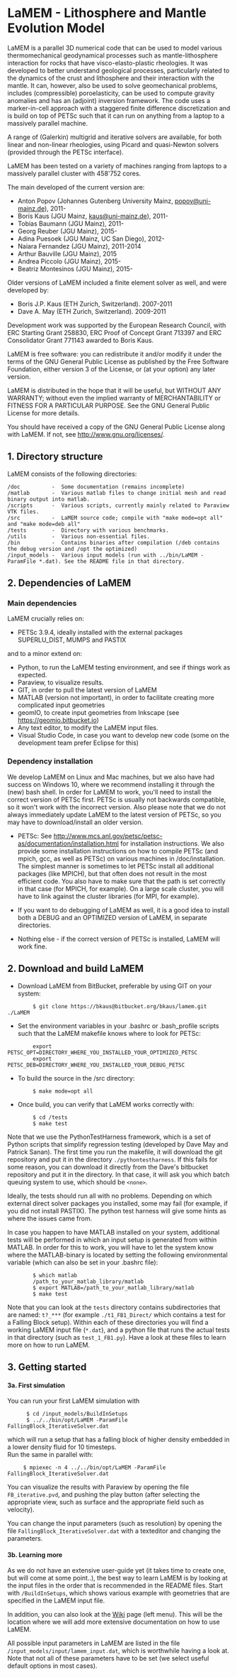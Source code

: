 # LaMEM - Lithosphere and Mantle Evolution Model

LaMEM is a parallel 3D numerical code that can be used to model various thermomechanical 
geodynamical processes such as mantle-lithosphere interaction for rocks 
that have visco-elasto-plastic rheologies. It was developed to better understand geological 
processes, particularly related to the dynamics of the crust and  lithosphere and their 
interaction with the mantle. It can, however, also be used to solve geomechanical problems, includes (compressible) poroelasticity, can be used to compute gravity anomalies and has an (adjoint) inversion framework. The code uses a marker-in-cell approach with a staggered finite difference discretization and is build on top of PETSc such that it can run on anything from a laptop to a massively parallel machine. 

A range of (Galerkin) multigrid and iterative solvers are 
available, for both linear and non-linear rheologies, using Picard and 
quasi-Newton solvers (provided through the PETSc interface).

LaMEM has been tested on a variety of machines ranging from laptops to a massively parallel cluster with 458'752 cores.

The main developed of the current version are:

* Anton Popov       (Johannes Gutenberg University Mainz, popov@uni-mainz.de), 2011-
* Boris Kaus         (JGU Mainz, kaus@uni-mainz.de), 2011-
* Tobias Baumann     (JGU Mainz), 2011-
* Georg Reuber       (JGU Mainz), 2015-	
* Adina Puesoek      (JGU Mainz, UC San Diego), 2012-
* Naiara Fernandez   (JGU Mainz), 2011-2014
* Arthur Bauville    (JGU Mainz), 2015
* Andrea Piccolo     (JGU Mainz), 2015-
* Beatriz Montesinos (JGU Mainz), 2015-

Older versions of LaMEM included a finite element solver as well, 
and were developed by:

* Boris J.P. Kaus (ETH Zurich, Switzerland). 2007-2011
* Dave A. May     (ETH Zurich, Switzerland). 2009-2011

Development work was supported by the European Research Council, 
with ERC Starting Grant 258830, ERC Proof of Concept Grant 713397 and ERC Consolidator Grant 771143 awarded to Boris Kaus. 

LaMEM is free software: you can redistribute it and/or modify
it under the terms of the GNU General Public License as published
by the Free Software Foundation, either version 3 of the License,
or (at your option) any later version.

LaMEM is distributed in the hope that it will be useful,
but WITHOUT ANY WARRANTY; without even the implied warranty of
MERCHANTABILITY or FITNESS FOR A PARTICULAR PURPOSE.
See the GNU General Public License for more details.

You should have received a copy of the GNU General Public License
along with LaMEM. If not, see <http://www.gnu.org/licenses/>.

## 1. Directory structure
LaMEM consists of the following directories:
```
/doc          -  Some documentation (remains incomplete)
/matlab       -  Various matlab files to change initial mesh and read binary output into matlab.
/scripts      -	 Various scripts, currently mainly related to Paraview VTK files.
/src          -	 LaMEM source code; compile with "make mode=opt all" and "make mode=deb all"
/tests        -	 Directory with various benchmarks. 
/utils        -	 Various non-essential files.
/bin          -  Contains binaries after compilation (/deb contains the debug version and /opt the optimized)
/input_models -  Various input models (run with ../bin/LaMEM -ParamFile *.dat). See the README file in that directory.
```

## 2. Dependencies of LaMEM

### Main dependencies
LaMEM crucially relies on:

  * PETSc 3.9.4, ideally installed with the external packages SUPERLU_DIST, MUMPS and PASTIX

and to a minor extend on:

  * Python, to run the LaMEM testing environment, and see if things work as expected. 
  * Paraview, to visualize results.
  * GIT, in order to pull the latest version of LaMEM
  * MATLAB (version not important), in order to facilitate creating more complicated input geometries
  * geomIO, to create input geometries from Inkscape (see https://geomio.bitbucket.io) 
  * Any text editor, to modify the LaMEM input files. 
  * Visual Studio Code, in case you want to develop new code (some on the development team prefer Eclipse for this)

### Dependency installation
We develop LaMEM on Linux and Mac machines, but we also have had success on Windows 10, where we recommend installing it through the (new) bash shell. In order for LaMEM to work, you'll need to install the correct version of PETSc first. PETSc is usually not backwards compatible, so it won't work with the incorrect version. Also please note that we do not always immediately update LaMEM to the latest version of PETSc, so you may have to download/install an older version.

* PETSc: 
     See http://www.mcs.anl.gov/petsc/petsc-as/documentation/installation.html
     for installation instructions. We also provide some installation instructions on how to compile 
     PETSc (and mpich, gcc, as well as PETSc) on various machines in /doc/installation. The simplest manner is sometimes to let PETSc install all additional packages (like MPICH), but that often does not result in the most efficient code. You also have to make sure that the path is set correctly in that case (for MPICH, for example). On a large scale cluster, you will have to link against the cluster libraries (for MPI, for example).

* If you want to do debugging of LaMEM as well, it is a good idea to install both a DEBUG and an OPTIMIZED version of LaMEM, in separate directories.

* Nothing else - if the correct version of PETSc is installed, LaMEM will work fine.

	
## 2. Download and build LaMEM
* Download LaMEM from BitBucket, preferable by using GIT on your system:

```
        $ git clone https://bkaus@bitbucket.org/bkaus/lamem.git ./LaMEM
``` 

* Set the environment variables in your .bashrc or .bash_profile scripts such that the LaMEM makefile knows where to look for PETSc:
```
        export PETSC_OPT=DIRECTORY_WHERE_YOU_INSTALLED_YOUR_OPTIMIZED_PETSC
        export PETSC_DEB=DIRECTORY_WHERE_YOU_INSTALLED_YOUR_DEBUG_PETSC 
```

* To build the source in the /src directory:
```
        $ make mode=opt all 
```

* Once build, you can verify that LaMEM works correctly with:
```  
        $ cd /tests
        $ make test
```

  Note that we use the PythonTestHarness framework, which is a set of Python scripts that simplify regression testing (developed by Dave May and Patrick Sanan). The first time you run the makefile, it will download the git repository and put it in the directory ```./pythontestharness```. If this fails for some reason, you can download it directly from the Dave's bitbucket repository and put it in the directory. In that case, it will ask you which batch queuing system to use, which should be ```<none>```.	

  Ideally, the tests should run all with no problems. Depending on which external direct solver packages you installed, some may fail (for example, if you did not install PASTIX). The python test harness will give some hints as where the issues came from.  

  In case you happen to have MATLAB installed on your system, additional tests will be performed in which an input setup is generated from within MATLAB. In order for this to work, you will have to let the system know where the MATLAB-binary is located by setting the following environmental variable (which can also be set in your .bashrc file):
```  
        $ which matlab
        /path_to_your_matlab_library/matlab
        $ export MATLAB=/path_to_your_matlab_library/matlab
        $ make test
```
Note that you can look at the ```tests``` directory contains subdirectories that are named: ```t?_***``` (for example ```./t1_FB1_Direct/``` which contains a test for a Falling Block setup). Within each of these directories you will find a working LaMEM input file (```*.dat```), and a python file that runs the actual tests in that directory (such as ```test_1_FB1.py```). Have a look at these files to learn more on how to run LaMEM.


## 3. Getting started
#### 3a. First simulation
  You can run your first LaMEM simulation with 

```
      $ cd /input_models/BuildInSetups
      $ ../../bin/opt/LaMEM -ParamFile FallingBlock_IterativeSolver.dat
```
  which will run a setup that has a falling block of higher density embedded in a lower density fluid for 10 timesteps.  
  Run the same in parallel with:
  
``` 
     $ mpiexec -n 4 ../../bin/opt/LaMEM -ParamFile FallingBlock_IterativeSolver.dat
```

  You can visualize the results with Paraview by opening the file ```FB_iterative.pvd```, and pushing the play button (after selecting the appropriate view, such as surface and the appropriate field such as velocity).
  
  You can change the input parameters (such as resolution) by opening the file ```FallingBlock_IterativeSolver.dat``` with a texteditor and changing the parameters.

#### 3b. Learning more
 As we do not have an extensive user-guide yet (it takes time to create one, but will come at some point..), the best way to learn LaMEM is by looking at the input files in the order that is recommended in the README files. Start with ```/BuildInSetups```, which shows various example with geometries that are specified in the LaMEM input file. 

In addition, you can also look at the [Wiki](https://bitbucket.org/bkaus/lamem/wiki/Home) page (left menu). This will be the location where we will add more extensive documentation on how to use LaMEM.

All possible input parameters in LaMEM are listed in the file ```/input_models/input/lamem_input.dat```, which is worthwhile having a look at. Note that not all of these parameters have to be set (we select useful default options in most cases). 

